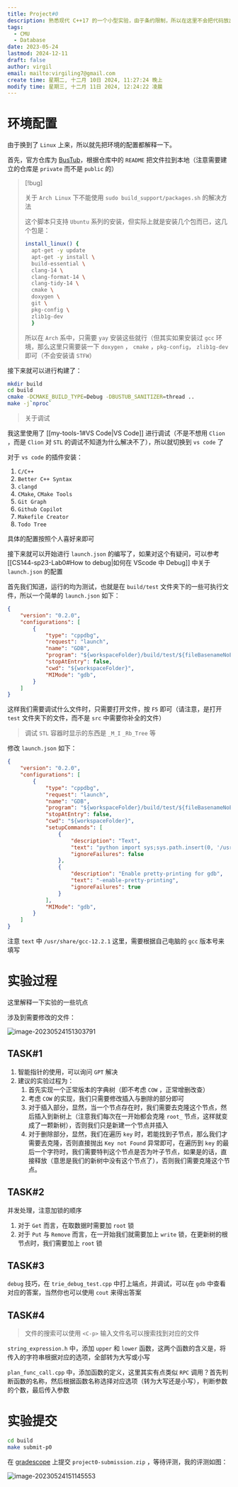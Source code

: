 ```yaml
---
title: Project#0
description: 熟悉现代 C++17 的一个小型实验，由于条约限制，所以在这里不会把代码放出来Primer
tags:
  - CMU
  - Database
date: 2023-05-24
lastmod: 2024-12-11
draft: false
author: virgil
email: mailto:virgiling7@gmail.com
create time: 星期二, 十二月 10日 2024, 11:27:24 晚上
modify time: 星期三, 十二月 11日 2024, 12:24:22 凌晨
---
```


# 环境配置

由于换到了 `Linux` 上来，所以就先把环境的配置都解释一下。

首先，官方仓库为 [BusTub](https://github.com/cmu-db/bustub)，根据仓库中的 `README` 把文件拉到本地（注意需要建立的仓库是 `private` 而不是 `public` 的）

> [!bug]
>
> 关于 `Arch Linux` 下不能使用 `sudo build_support/packages.sh` 的解决方法
>
> 这个脚本只支持 `Ubuntu` 系列的安装，但实际上就是安装几个包而已，这几个包是：
>
> ```bash
> install_linux() {
> 	apt-get -y update
> 	apt-get -y install \
> 	build-essential \
> 	clang-14 \
> 	clang-format-14 \
> 	clang-tidy-14 \
> 	cmake \
> 	doxygen \
> 	git \
> 	pkg-config \
> 	zlib1g-dev
> 	}
> ```
>
> 所以在 `Arch` 系中，只需要 `yay` 安装这些就行（但其实如果安装过 `gcc` 环境，那么这里只需要装一下 `doxygen` ， `cmake` ，`pkg-config`， `zlib1g-dev` 即可（不会安装请 `STFW`）

接下来就可以进行构建了：

```bash
mkdir build
cd build
cmake -DCMAKE_BUILD_TYPE=Debug -DBUSTUB_SANITIZER=thread ..
make -j`nproc`
```

> 关于调试

我这里使用了 [[my-tools-1#VS Code|VS Code]] 进行调试（不是不想用 `Clion` ，而是 `Clion` 对 `STL` 的调试不知道为什么解决不了），所以就切换到 `vs code` 了

对于 `vs code` 的插件安装：

1. `C/C++`
2. `Better C++ Syntax`
3. `clangd`
4. `CMake`, `CMake Tools`
5. `Git Graph`
6. `Github Copilot`
7. `Makefile Creator`
8. `Todo Tree`

具体的配置按照个人喜好来即可

接下来就可以开始进行 `launch.json` 的编写了，如果对这个有疑问，可以参考 [[CS144-sp23-Lab0#How to debug|如何在 VScode 中 Debug]] 中关于 `launch.json` 的配置

首先我们知道，运行的均为测试，也就是在 `build/test` 文件夹下的一些可执行文件，所以一个简单的 `launch.json` 如下：

```json
{
    "version": "0.2.0",
    "configurations": [
        {
            "type": "cppdbg",
            "request": "launch",
            "name": "GDB",
            "program": "${workspaceFolder}/build/test/${fileBasenameNoExtension}",
            "stopAtEntry": false,
            "cwd": "${workspaceFolder}",
            "MIMode": "gdb",
        }
    ]
}
```

这样我们需要调试什么文件时，只需要打开文件，按 `F5` 即可（请注意，是打开 `test` 文件夹下的文件，而不是 `src` 中需要你补全的文件）

> 调试 `STL` 容器时显示的东西是 `_M_I` `_Rb_Tree` 等

修改 `launch.json` 如下：

```json
{
    "version": "0.2.0",
    "configurations": [
        {
            "type": "cppdbg",
            "request": "launch",
            "name": "GDB",
            "program": "${workspaceFolder}/build/test/${fileBasenameNoExtension}",
            "stopAtEntry": false,
            "cwd": "${workspaceFolder}",
            "setupCommands": [
                {
                    "description": "Text",
                    "text": "python import sys;sys.path.insert(0, '/usr/share/gcc-12.2.1/python');from libstdcxx.v6.printers import register_libstdcxx_printers;register_libstdcxx_printers(None)",
                    "ignoreFailures": false
                },
                {
                    "description": "Enable pretty-printing for gdb",
                    "text": "-enable-pretty-printing",
                    "ignoreFailures": true
                }
            ],
            "MIMode": "gdb",
        }
    ]
}
```

注意 `text` 中 `/usr/share/gcc-12.2.1` 这里，需要根据自己电脑的 `gcc` 版本号来填写

# 实验过程

这里解释一下实验的一些坑点

涉及到需要修改的文件：

![image-20230524151303791](https://virgil-civil-1311056353.cos.ap-shanghai.myqcloud.com/img/image-20230524151303791.png)

## TASK#1

1. 智能指针的使用，可以询问 `GPT` 解决
2. 建议的实验过程为：
   1. 首先实现一个正常版本的字典树（即不考虑 `COW` ，正常增删改查）
   2. 考虑 `COW` 的实现，我们只需要修改插入与删除的部分即可
   3. 对于插入部分，显然，当一个节点存在时，我们需要去克隆这个节点，然后插入到新树上（注意我们每次在一开始都会克隆 `root_` 节点，这样就变成了一颗新树），否则我们只是新建一个节点并插入
   4. 对于删除部分，显然，我们在遍历 `key` 时，若能找到子节点，那么我们才需要去克隆，否则直接抛出 `Key not Found` 异常即可，在遍历到 `key` 的最后一个字符时，我们需要特判这个节点是否为叶子节点，如果是的话，直接释放（意思是我们的新树中没有这个节点了），否则我们需要克隆这个节点。

## TASK#2

并发处理，注意加锁的顺序

1. 对于 `Get` 而言，在取数据时需要加 `root` 锁
2. 对于 `Put` 与 `Remove` 而言，在一开始我们就需要加上 `write` 锁，在更新树的根节点时，我们需要加上 `root` 锁

## TASK#3

`debug` 技巧，在 `trie_debug_test.cpp` 中打上端点，并调试，可以在 `gdb` 中查看对应的答案，当然你也可以使用 `cout` 来得出答案

## TASK#4

> 文件的搜索可以使用 `<C-p>` 输入文件名可以搜索找到对应的文件

`string_expression.h` 中，添加 `upper` 和 `lower` 函数，这两个函数的含义是，将传入的字符串根据对应的选项，全部转为大写或小写

`plan_func_call.cpp` 中，添加函数的定义，这里其实有点类似 `RPC` 调用？首先判断函数的名称，然后根据函数名称选择对应选项（转为大写还是小写），判断参数的个数，最后传入参数

# 实验提交

```bash
cd build
make submit-p0
```

在 [gradescope](https://www.gradescope.com/courses/500628) 上提交 `project0-submission.zip` ，等待评测，我的评测如图：

![image-20230524151145553](https://virgil-civil-1311056353.cos.ap-shanghai.myqcloud.com/img/image-20230524151145553.png)

